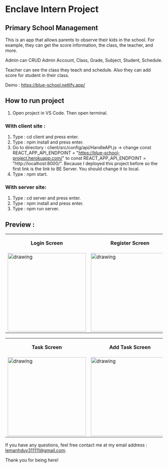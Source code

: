 # Enclave Intern Project

## Primary School Management

This is an app that allows parents to observe their kids in the school. For example, they can get the score information, the class, the teacher, and more.

Admin can CRUD Admin Account, Class, Grade, Subject, Student, Schedule.

Teacher can see the class they teach and schedule. Also they can add score for student in their class. 

Demo : https://blue-school.netlify.app/

## How to run project
1. Open project in VS Code. Then open terminal.

### With client site :
1. Type : cd client and press enter.
2. Type : npm install and press enter.
3. Go to directory : client/src/config/api/HandleAPI.js -> change const REACT_APP_API_ENDPOINT = "https://blue-school-project.herokuapp.com/" to const REACT_APP_API_ENDPOINT = "http://localhost:8000/". Because I deployed this project before so the first link is the link to BE Server. You should change it to local.
4. Type : npm start.

### With server site:
1. Type : cd server and press enter.
2. Type : npm install and press enter.
3. Type : npm run server.

## Preview :
<table>
    <tr>
        <td><b><p align="center">Login Screen<p></b></td>
        <td><b><p align="center">Register Screen<p></b></td>
        <td><b><p align="center">Main Screen<p></b></td>
        <td><b><p align="center">Add Project Screen<p></b></td>
    </tr>
    <tr>
        <td><img src="https://i.pinimg.com/736x/e2/f2/1e/e2f21e3824e44d57135ad636720bf565.jpg" alt="drawing" width="250"/></td>
        <td><img src="https://i.pinimg.com/564x/ac/9c/77/ac9c77be24dcb3b3e5a3df682ff320ca.jpg" alt="drawing" width="250"/></td>
        <td><img src="https://i.pinimg.com/564x/b0/22/b2/b022b28376cb8210c5a14a6af80875e5.jpg" alt="drawing" width="250"/></td>
        <td><img src="https://i.pinimg.com/564x/02/32/d5/0232d52cea01ca0f2f59f96566244fa1.jpg" alt="drawing" width="250"/></td>
    </tr>
</table>

<table>
    <tr>
        <td><b><p align="center">Task Screen<p></b></td>
        <td><b><p align="center">Add Task Screen</b><p></td>
        <td><b><p align="center">Archive Screen<p></b></td>
        <td><b><p align="center">Trash Screen<p></b></td>
    </tr>
    <tr>
        <td><img src="https://i.pinimg.com/564x/51/07/ef/5107efe35277159309788e1ff596a81c.jpg" alt="drawing" width="250"/></td>
        <td><img src="https://i.pinimg.com/564x/00/06/1c/00061c52aa87577badaf08d7a863d1dd.jpg" alt="drawing" width="250"/></td>
        <td><img src="https://i.pinimg.com/564x/a3/93/86/a393867b87eae3a15c83eff771c40964.jpg" alt="drawing" width="250"/></td>
        <td><img src="https://i.pinimg.com/564x/33/c4/43/33c443e1880f6c78e7ccd98f4b5acb6f.jpg" alt="drawing" width="250"/></td>
    </tr>
</table>


If you have any questions, feel free contact me at my email address : lemanhduy311111@gmail.com.

Thank you for being here!
